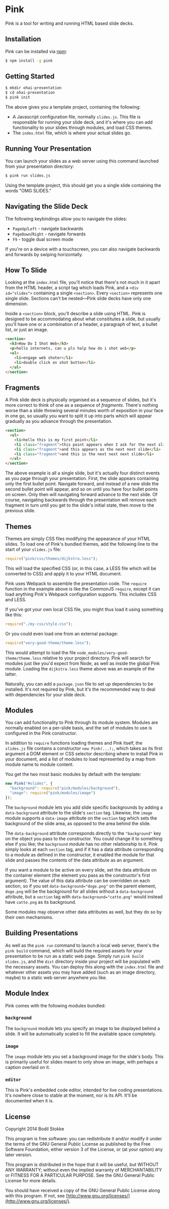 # Pink

Pink is a tool for writing and running HTML based slide decks.

## Installation

Pink can be installed via [npm](http://npmjs.org/):

```sh
$ npm install -g pink
```

## Getting Started

```sh
$ mkdir ohai-presentation
$ cd ohai-presentation
$ pink init
```

The above gives you a template project, containing the following:

* A Javascript configuration file, normally `slides.js`. This file is
  responsible for running your slide deck, and it's where you can add
  functionality to your slides through modules, and load CSS themes.
* The `index.html` file, which is where your actual slides go.

## Running Your Presentation

You can launch your slides as a web server using this command launched
from your presentation directory:

```sh
$ pink run slides.js
```

Using the template project, this should get you a single slide
containing the words "OMG SLIDES."

## Navigating the Slide Deck

The following keybindings allow you to navigate the slides:

* `PageUp`/`Left` - navigate backwards
* `PageDown`/`Right` - navigate forwards
* `F9` - toggle dual screen mode

If you're on a device with a touchscreen, you can also navigate backwards and forwards by swiping horizontally.

## How To Slide

Looking at the `index.html` file, you'll notice that there's not much in it apart from the HTML header, a script tag which loads Pink, and a `<div id="slides">` containing a single `<section>`. Every `<section>` represents one single slide. Sections can't be nested—Pink slide decks have only one dimension.

Inside a `<section>` block, you'll describe a slide using HTML. Pink is designed to be accommodating about what consititutes a slide, but usually you'll have one or a combination of a header, a paragraph of text, a bullet list, or just an image.

```html
<section>
  <h3>How Do I Shot Web</h3>
  <p>hello internets, can u pls halp how do i shot web</p>
  <ul>
    <li>engage web shoter</li>
    <li>double click on shot button</li>
  </ul>
</section>
```

## Fragments

A Pink slide deck is physically organised as a sequence of slides, but it's more correct to think of one as a sequence of *fragments*. There's nothing worse than a slide throwing several minutes worth of exposition in your face in one go, so usually you want to split it up into parts which will appear gradually as you advance through the presentation.

```html
<section>
  <ul>
    <li>hello this is my first point</li>
    <li class="fragment">this point appears when I ask for the next slide</li>
    <li class="fragment">and this appears as the next next slide</li>
    <li class="fragment">and this is the next next next slide</li>
  </ul>
</section>
```

The above example is all a single slide, but it's actually four distinct events as you page through your presentation. First, the slide appears containing only the first bullet point. Navigate forward, and instead of a new slide the second bullet point will appear, and so on until you have four bullet points on screen. Only then will navigating forward advance to the next slide. Of course, navigating backwards through the presentation will remove each fragment in turn until you get to the slide's initial state, then move to the previous slide.

## Themes

Themes are simply CSS files modifying the appearance of your HTML slides. To load one of Pink's bundled themes, add the following line to the start of your `slides.js` file:

```js
require("pink/css/themes/dijkstra.less");
```

This will load the specified CSS (or, in this case, a LESS file which will be converted to CSS) and apply it to your HTML document.

Pink uses Webpack to assemble the presentation code. The `require` function in the example above is like the CommonJS `require`, except it can load anything Pink's Webpack configuration supports. This includes CSS and LESS.

If you've got your own local CSS file, you might thus load it using something like this:

```js
require("./my-css/style.css");
```

Or you could even load one from an external package:

```js
require("very-good-theme/theme.less");
```

This would attempt to load the file `node_modules/very-good-theme/theme.less` relative to your project directory. Pink will search for modules just like you'd expect from Node, as well as inside the global Pink module. Loading the `dijkstra.less` theme above was an example of the latter.

Naturally, you can add a `package.json` file to set up dependencies to be installed. It's not required by Pink, but it's the recommended way to deal with dependencies for your slide deck.

## Modules

You can add functionality to Pink through its module system. Modules are normally enabled on a per-slide basis, and the set of modules to use is configured in the Pink constructor.

In addition to `require` functions loading themes and Pink itself, the `slides.js` file contains a constructor `new Pink(...);`, which takes as its first argument a DOM element or CSS selector describing where to install Pink in your document, and a list of modules to load represented by a map from module name to module content.

You get the two most basic modules by default with the template:

```js
new Pink("#slides", {
  "background": require("pink/modules/background"),
  "image": require("pink/modules/image")
});
```

The `background` module lets you add slide specific backgrounds by adding a `data-background` attribute to the slide's `section` tag. Likewise, the `image` module supports a `data-image` attribute on the `section` tag which sets the background of the slide area, as opposed to the area behind the slide.

The `data-background` attribute corresponds directly to the `"background"` key on the object you pass to the constructor. You could change it to something else if you like; the `background` module has no other relationship to it. Pink simply looks at each `section` tag, and if it has a data attribute corresponding to a module as defined in the constructor, it enabled the module for that slide and passes the contents of the data attribute as an argument.

If you want a module to be active on every slide, set the data attribute on the container element (the element you pass as the constructor's first argument). The value of this data attribute can be overridden on each section, so if you set `data-background="doge.png"` on the parent element, `doge.png` will be the background for all slides without a `data-background` attribute, but a `section` tag with `data-background="catte.png"` would instead have `catte.png` as its background.

Some modules may observe other data attributes as well, but they do so by their own mechanisms.

## Building Presentations

As well as the `pink run` command to launch a local web server, there's the `pink build` command, which will build the required assets for your presentation to be run as a static web page. Simply run `pink build slides.js`, and the `dist` directory inside your project will be populated with the necessary assets. You can deploy this along with the `index.html` file and whatever other assets you may have added (such as an image directory, maybe) to a static web server anywhere you like.

## Module Index

Pink comes with the following modules bundled:

### `background`

The `background` module lets you specify an image to be displayed behind a slide. It will be automatically scaled to fill the available space completely.

### `image`

The `image` module lets you set a background image for the slide's body. This is primarily useful for slides meant to only show an image, with perhaps a caption overlaid on it.

### `editor`

This is Pink's embedded code editor, intended for live coding presentations. It's nowhere close to stable at the moment, nor is its API. It'll be documented when it is.

## License

Copyright 2014 Bodil Stokke

This program is free software: you can redistribute it and/or modify
it under the terms of the GNU General Public License as published by
the Free Software Foundation, either version 3 of the License, or
(at your option) any later version.

This program is distributed in the hope that it will be useful,
but WITHOUT ANY WARRANTY; without even the implied warranty of
MERCHANTABILITY or FITNESS FOR A PARTICULAR PURPOSE.  See the
GNU General Public License for more details.

You should have received a copy of the GNU General Public License
along with this program. If not, see
[http://www.gnu.org/licenses/](http://www.gnu.org/licenses/).

